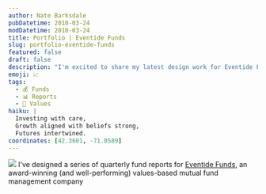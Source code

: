 ```yaml
---
author: Nate Barksdale
pubDatetime: 2010-03-24
modDatetime: 2010-03-24
title: Portfolio | Eventide Funds
slug: portfolio-eventide-funds
featured: false
draft: false
description: "I'm excited to share my latest design work for Eventide Funds, an innovative company that aligns investment strategies with values."
emoji: 📈
tags:
  - 💰 Funds
  - 📊 Reports
  - 🌱 Values
haiku: |
  Investing with care,  
  Growth aligned with beliefs strong,  
  Futures intertwined.
coordinates: [42.3601, -71.0589]
---
```


![](https://www.natebarksdale.com/wp-content/uploads/portfolio/eventide_sheet.jpg) I've designed a series of quarterly fund reports for [Eventide Funds](http://www.eventidefunds.com), an award-winning (and well-performing) values-based mutual fund management company
